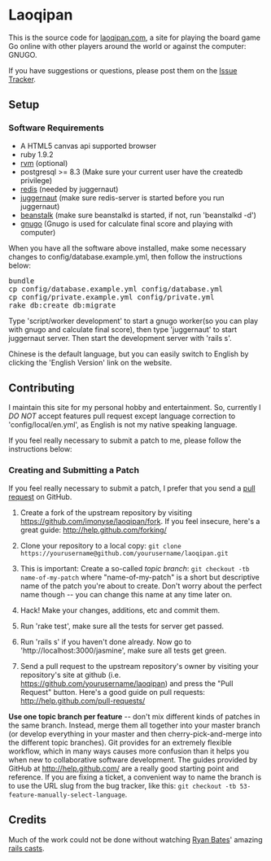 # Laoqipan

This is the source code for [laoqipan.com](http://laoqipan.com), a site for playing the board game Go online with other players around the world or against the computer: GNUGO.

If you have suggestions or questions, please post them on the [Issue Tracker](https://github.com/imonyse/laoqipan/issues).

## Setup

### Software Requirements
+ A HTML5 canvas api supported browser 
+ ruby 1.9.2
+ [rvm](http://beginrescueend.com/) (optional)
+ postgresql >= 8.3 (Make sure your current user have the createdb privilege)
+ [redis](http://redis.io/) (needed by juggernaut)
+ [juggernaut](https://github.com/maccman/juggernaut) (make sure redis-server is started before you run juggernaut)
+ [beanstalk](http://kr.github.com/beanstalkd/) (make sure beanstalkd is started, if not, run 'beanstalkd -d')
+ [gnugo](http://www.gnu.org/s/gnugo/download.html) (Gnugo is used for calculate final score and playing with computer)

When you have all the software above installed, make some necessary changes to config/database.example.yml, then follow the instructions below:

<pre>
bundle
cp config/database.example.yml config/database.yml
cp config/private.example.yml config/private.yml
rake db:create db:migrate
</pre>

Type 'script/worker development' to start a gnugo worker(so you can play with gnugo and calculate final score), then type 'juggernaut' to start juggernaut server. Then start the development server with 'rails s'. 

Chinese is the default language, but you can easily switch to English by clicking the 'English Version' link on the website.

## Contributing
I maintain this site for my personal hobby and entertainment. So, currently I *DO NOT* accept features pull request except language correction to 'config/local/en.yml', as English is not my native speaking language.

If you feel really necessary to submit a patch to me, please follow the instructions below:

### Creating and Submitting a Patch
If you feel really necessary to submit a patch, I prefer that you send a [pull request](http://help.github.com/pull-requests/) on GitHub.

1. Create a fork of the upstream repository by visiting <https://github.com/imonyse/laoqipan/fork>. If you feel insecure, here's a great guide: <http://help.github.com/forking/>

2. Clone your repository to a local copy: `git clone https://yourusername@github.com/yourusername/laoqipan.git`

3. This is important: Create a so-called *topic branch*: `git checkout -tb name-of-my-patch` where "name-of-my-patch" is a short but descriptive name of the patch you're about to create. Don't worry about the perfect name though -- you can change this name at any time later on.

4. Hack! Make your changes, additions, etc and commit them.

5. Run 'rake test', make sure all the tests for server get passed. 

6. Run 'rails s' if you haven't done already. Now go to 'http://localhost:3000/jasmine', make sure all tests get green.

7. Send a pull request to the upstream repository's owner by visiting your repository's site at github (i.e. https://github.com/yourusername/laoqipan) and press the "Pull Request" button. Here's a good guide on pull requests: <http://help.github.com/pull-requests/>

**Use one topic branch per feature** -- don't mix different kinds of patches in the same branch. Instead, merge them all together into your master branch (or develop everything in your master and then cherry-pick-and-merge into the different topic branches). Git provides for an extremely flexible workflow, which in many ways causes more confusion than it helps you when new to collaborative software development. The guides provided by GitHub at <http://help.github.com/> are a really good starting point and reference.
If you are fixing a ticket, a convenient way to name the branch is to use the URL slug from the bug tracker, like this: `git checkout -tb 53-feature-manually-select-language`.

## Credits
Much of the work could not be done without watching [Ryan Bates](https://github.com/ryanb)' amazing [rails casts](http://railscasts.com).